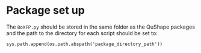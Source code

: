 # Package set up

The `BoXFP.py` should be stored in the same folder as the QuShape packages and the path to the directory for each script should be set to:

`sys.path.append(os.path.abspath('package_directory_path'))`